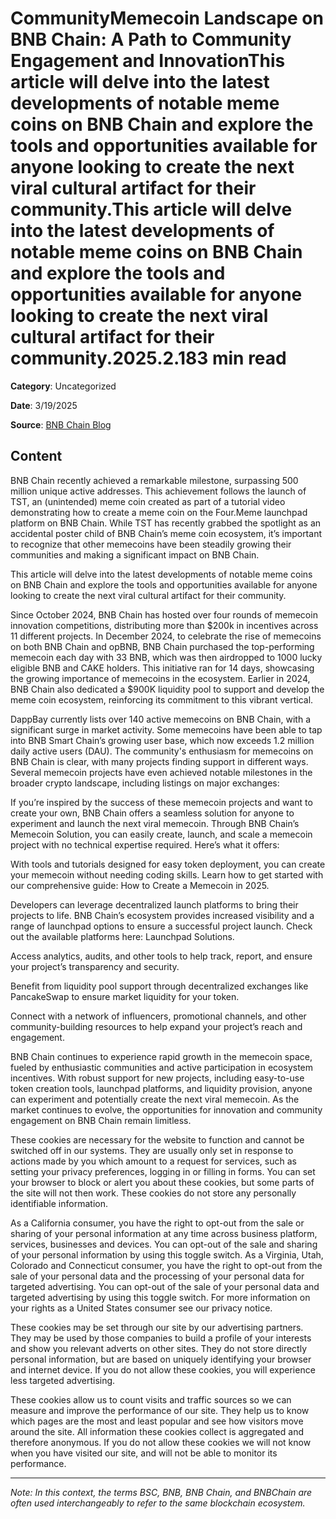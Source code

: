 # CommunityMemecoin Landscape on BNB Chain: A Path to Community Engagement and InnovationThis article will delve into the latest developments of notable meme coins on BNB Chain and explore the tools and opportunities available for anyone looking to create the next viral cultural artifact for their community.This article will delve into the latest developments of notable meme coins on BNB Chain and explore the tools and opportunities available for anyone looking to create the next viral cultural artifact for their community.2025.2.183 min read

**Category**: Uncategorized

**Date**: 3/19/2025

**Source**: [BNB Chain Blog](https://www.bnbchain.org/en/blog/memecoin-landscape-on-bnb-chain-a-path-to-community-engagement-and-innovation)

## Content

BNB Chain recently achieved a remarkable milestone, surpassing 500 million unique active addresses. This achievement follows the launch of TST, an (unintended) meme coin created as part of a tutorial video demonstrating how to create a meme coin on the Four.Meme launchpad platform on BNB Chain. While TST has recently grabbed the spotlight as an accidental poster child of BNB Chain’s meme coin ecosystem, it’s important to recognize that other memecoins have been steadily growing their communities and making a significant impact on BNB Chain.

This article will delve into the latest developments of notable meme coins on BNB Chain and explore the tools and opportunities available for anyone looking to create the next viral cultural artifact for their community.

Since October 2024, BNB Chain has hosted over four rounds of memecoin innovation competitions, distributing more than $200k in incentives across 11 different projects. In December 2024, to celebrate the rise of memecoins on both BNB Chain and opBNB, BNB Chain purchased the top-performing memecoin each day with 33 BNB, which was then airdropped to 1000 lucky eligible BNB and CAKE holders. This initiative ran for 14 days, showcasing the growing importance of memecoins in the ecosystem. Earlier in 2024, BNB Chain also dedicated a $900K liquidity pool to support and develop the meme coin ecosystem, reinforcing its commitment to this vibrant vertical.

DappBay currently lists over 140 active memecoins on BNB Chain, with a significant surge in market activity. Some memecoins have been able to tap into BNB Smart Chain’s growing user base, which now exceeds 1.2 million daily active users (DAU). The community's enthusiasm for memecoins on BNB Chain is clear, with many projects finding support in different ways. Several memecoin projects have even achieved notable milestones in the broader crypto landscape, including listings on major exchanges:

If you’re inspired by the success of these memecoin projects and want to create your own, BNB Chain offers a seamless solution for anyone to experiment and launch the next viral memecoin. Through BNB Chain’s Memecoin Solution, you can easily create, launch, and scale a memecoin project with no technical expertise required. Here’s what it offers:

With tools and tutorials designed for easy token deployment, you can create your memecoin without needing coding skills. Learn how to get started with our comprehensive guide: How to Create a Memecoin in 2025.

Developers can leverage decentralized launch platforms to bring their projects to life. BNB Chain’s ecosystem provides increased visibility and a range of launchpad options to ensure a successful project launch. Check out the available platforms here: Launchpad Solutions.

Access analytics, audits, and other tools to help track, report, and ensure your project’s transparency and security.

Benefit from liquidity pool support through decentralized exchanges like PancakeSwap to ensure market liquidity for your token.

Connect with a network of influencers, promotional channels, and other community-building resources to help expand your project’s reach and engagement.

BNB Chain continues to experience rapid growth in the memecoin space, fueled by enthusiastic communities and active participation in ecosystem incentives. With robust support for new projects, including easy-to-use token creation tools, launchpad platforms, and liquidity provision, anyone can experiment and potentially create the next viral memecoin. As the market continues to evolve, the opportunities for innovation and community engagement on BNB Chain remain limitless.

These cookies are necessary for the website to function and cannot be switched off in our systems. They are usually only set in response to actions made by you which amount to a request for services, such as setting your privacy preferences, logging in or filling in forms. You can set your browser to block or alert you about these cookies, but some parts of the site will not then work. These cookies do not store any personally identifiable information.

As a California consumer, you have the right to opt-out from the sale or sharing of your personal information at any time across business platform, services, businesses and devices. You can opt-out of the sale and sharing of your personal information by using this toggle switch. As a Virginia, Utah, Colorado and Connecticut consumer, you have the right to opt-out from the sale of your personal data and the processing of your personal data for targeted advertising. You can opt-out of the sale of your personal data and targeted advertising by using this toggle switch. For more information on your rights as a United States consumer see our privacy notice.

These cookies may be set through our site by our advertising partners. They may be used by those companies to build a profile of your interests and show you relevant adverts on other sites. They do not store directly personal information, but are based on uniquely identifying your browser and internet device. If you do not allow these cookies, you will experience less targeted advertising.

These cookies allow us to count visits and traffic sources so we can measure and improve the performance of our site. They help us to know which pages are the most and least popular and see how visitors move around the site. All information these cookies collect is aggregated and therefore anonymous. If you do not allow these cookies we will not know when you have visited our site, and will not be able to monitor its performance.



---

*Note: In this context, the terms BSC, BNB, BNB Chain, and BNBChain are often used interchangeably to refer to the same blockchain ecosystem.*

